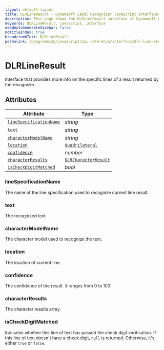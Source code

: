 ```yaml
---
layout: default-layout
title: DLRLineResult - Dynamsoft Label Recognizer JavaScript Interface
description: This page shows the DLRLineResult interface of Dynamsoft Label Recognizer for JavaScript.
keywords: DLRLineResult, javascript, interface
needAutoGenerateSidebar: false
noTitleIndex: true
breadcrumbText: DLRLineResult
permalink: /programming/javascript/api-reference/interface/dlr-line-result.html
---
```


# DLRLineResult

Interface that provides more info on the specific lines of a result returned by the recognizer.

## Attributes

| Attribute | Type |
|---------- | ---- |
| [ `lineSpecificationName` ](#linespecificationname) | *string* |
| [ `text` ](#text) | *string* |
| [ `characterModelName` ](#charactermodelname) | *string* |
| [ `location` ](#location) | [ `Quadrilateral` ](quadrilateral.md) |
| [ `confidence` ](#confidence) | *number* |
| [ `characterResults` ](#characterresults) | *[ `DLRCharacterResult` ](dlr-character-result.md)* |
| [ `isCheckDigitMatched` ](#ischeckdigitmatched) | *bool* |

<!--
| [ `characterResultsCount` ](#characterresultscount) | *number* |-->

### lineSpecificationName

The name of the line specification used to recognize current line result.

### text

The recognized text.

### characterModelName

The character model used to recognize the text.

### location

The location of current line.

### confidence

The confidence of the result. It ranges from 0 to 100.

<!--

### characterResultsCount

The character result count.
-->

### characterResults

The character results array.

### isCheckDigitMatched

Indicates whether this line of text has passed the check digit verification. If this line of text doesn't have a check digit, `null` is returned. Otherwise, it's either `true` or `false`.